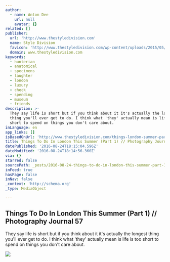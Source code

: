 ```yaml
---
author:
  - name: Anton Dee
    url: null
    avatar: {}
related: []
publisher:
  url: 'http://www.thestyledivision.com'
  name: Style Division
  favicon: 'http://www.thestyledivision.com/wp-content/uploads/2015/05/favicon2-copy.png'
  domain: www.thestyledivision.com
keywords:
  - hunterian
  - anatomical
  - specimens
  - laughter
  - london
  - luxury
  - check
  - spending
  - museum
  - friends
description: >-
  They say life is short but if you think about it it's actually the longest
  thing you'll ever get to do. I think what 'they' actually mean is life is too
  short to spend on things you don't care about.
inLanguage: en
app_links: []
isBasedOnUrl: 'http://www.thestyledivision.com/things-london-summer-part-1'
title: Things To Do In London This Summer (Part 1) // Photography Journal 57
datePublished: '2016-08-24T18:15:04.596Z'
dateModified: '2016-08-24T18:14:56.360Z'
via: {}
starred: false
sourcePath: _posts/2016-08-24-things-to-do-in-london-this-summer-part-1-photography-j.md
inFeed: true
hasPage: false
inNav: false
_context: 'http://schema.org'
_type: MediaObject

---
```

<article style=""><h1>Things To Do In London This Summer (Part 1) // Photography Journal 57</h1><p>They say life is short but if you think about it it's actually the longest thing you'll ever get to do. I think what 'they' actually mean is life is too short to spend on things you don't care about.</p><img src="http://www.thestyledivision.com/wp-content/uploads/2016/07/social-IMG_1856.jpg" /></article>